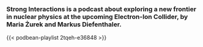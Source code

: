### **Strong Interactions** is a podcast about exploring a new frontier in nuclear physics at the upcoming Electron-Ion Collider, by Maria Żurek and Markus Diefenthaler.

{{< podbean-playlist 2tqeh-e36848 >}}
